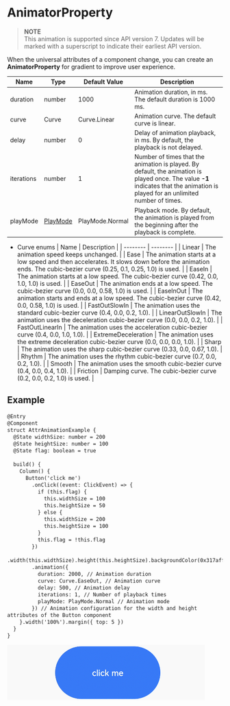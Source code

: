 # AnimatorProperty


> **NOTE**<br>
> This animation is supported since API version 7. Updates will be marked with a superscript to indicate their earliest API version.


When the universal attributes of a component change, you can create an **AnimatorProperty** for gradient to improve user experience.


| Name | Type | Default Value | Description |
| -------- | -------- | -------- | -------- |
| duration | number | 1000 | Animation duration, in ms. The default duration is 1000 ms. |
| curve | Curve | Curve.Linear | Animation curve. The default curve is linear. |
| delay | number | 0 | Delay of animation playback, in ms. By default, the playback is not delayed. |
| iterations | number | 1 | Number of times that the animation is played. By default, the animation is played once. The value **-1** indicates that the animation is played for an unlimited number of times. |
| playMode | [PlayMode](ts-appendix-enums.md#playmode-enums) | PlayMode.Normal | Playback mode. By default, the animation is played from the beginning after the playback is complete. |


- Curve enums
    | Name | Description |
  | -------- | -------- |
  | Linear | The animation speed keeps unchanged. |
  | Ease | The animation starts at a low speed and then accelerates. It slows down before the animation ends. The cubic-bezier curve (0.25, 0.1, 0.25, 1.0) is used. |
  | EaseIn | The animation starts at a low speed. The cubic-bezier curve (0.42, 0.0, 1.0, 1.0) is used. |
  | EaseOut | The animation ends at a low speed. The cubic-bezier curve (0.0, 0.0, 0.58, 1.0) is used. |
  | EaseInOut | The animation starts and ends at a low speed. The cubic-bezier curve (0.42, 0.0, 0.58, 1.0) is used. |
  | FastOutSlowIn | The animation uses the standard cubic-bezier curve (0.4, 0.0, 0.2, 1.0). |
  | LinearOutSlowIn | The animation uses the deceleration cubic-bezier curve (0.0, 0.0, 0.2, 1.0). |
  | FastOutLinearIn | The animation uses the acceleration cubic-bezier curve (0.4, 0.0, 1.0, 1.0). |
  | ExtremeDeceleration | The animation uses the extreme deceleration cubic-bezier curve (0.0, 0.0, 0.0, 1.0). |
  | Sharp | The animation uses the sharp cubic-bezier curve (0.33, 0.0, 0.67, 1.0). |
  | Rhythm | The animation uses the rhythm cubic-bezier curve (0.7, 0.0, 0.2, 1.0). |
  | Smooth | The animation uses the smooth cubic-bezier curve (0.4, 0.0, 0.4, 1.0). |
  | Friction | Damping curve. The cubic-bezier curve (0.2, 0.0, 0.2, 1.0) is used. |


## Example


```
@Entry
@Component
struct AttrAnimationExample {
  @State widthSize: number = 200
  @State heightSize: number = 100
  @State flag: boolean = true

  build() {
    Column() {
      Button('click me')
        .onClick((event: ClickEvent) => {
          if (this.flag) {
            this.widthSize = 100
            this.heightSize = 50
          } else {
            this.widthSize = 200
            this.heightSize = 100
          }
          this.flag = !this.flag
        })
        .width(this.widthSize).height(this.heightSize).backgroundColor(0x317aff)
        .animation({
          duration: 2000, // Animation duration
          curve: Curve.EaseOut, // Animation curve
          delay: 500, // Animation delay
          iterations: 1, // Number of playback times
          playMode: PlayMode.Normal // Animation mode
        }) // Animation configuration for the width and height attributes of the Button component
    }.width('100%').margin({ top: 5 })
  }
}
```

![en-us_image_0000001212378444](figures/en-us_image_0000001212378444.gif)
